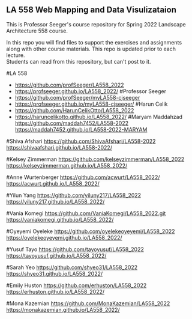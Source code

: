## LA 558 Web Mapping and Data Visulizataion 
This is Professor Seeger's course repository for Spring 2022 Landscape Architecture 558 course.
  
In this repo you will find files to support the exercises and assignments  
along with other course materials. This repo is updated prior to each lecture.  
Students can read from this repository, but can't post to it.



#LA 558
- https://github.com/profSeeger/LA558_2022
- https://profseeger.github.io/LA558_2022/
#Professor Seeger
- https://github.com/profSeeger/myLA558-cjseeger
- https://profseeger.github.io/myLA558-cjseeger/
#Harun Celik	
 - https://github.com/HarunCelikOtto/LA558_2022	
 - https://haruncelikotto.github.io/LA558_2022/
#Maryam Maddahzad	https://github.com/maddah7452/LA558-2022	https://maddah7452.github.io/LA558-2022-MARYAM

#Shiva Afshari	https://github.com/ShivaAfshari/LA558-2022	https://shivaafshari.github.io/LA558-2022/

#Kelsey Zimmerman	https://github.com/kelseyzimmerman/LA558_2022	https://kelseyzimmerman.github.io/LA558_2022/

#Anne Wurtenberger	https://github.com/acwurt/LA558_2022/	https://acwurt.github.io/LA558_2022/

#Yilun Yang	https://github.com/yiluny217/LA558_2022	https://yiluny217.github.io/LA558_2022/

#Vania Komegi	https://github.com/VaniaKomegi/LA558_2022.git	https://vaniakomegi.github.io/LA558_2022/

#Oyeyemi Oyeleke	https://github.com/oyelekeoyeyemi/LA558_2022	https://oyelekeoyeyemi.github.io/LA558_2022/

#Yusuf Tayo	https://github.com/tayoyusuf/LA558_2022	https://tayoyusuf.github.io/LA558_2022/

#Sarah Yeo	https://github.com/shyeo31/LA558_2022	https://shyeo31.github.io/LA558_2022/

#Emily Huston	https://github.com/erhuston/LA558_2022	https://erhuston.github.io/LA558_2022/

#Mona Kazemian	https://github.com/MonaKazemian/LA558_2022	https://monakazemian.github.io/LA558_2022/
